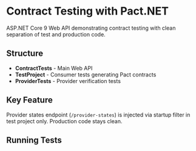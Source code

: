 # Contract Testing with Pact.NET

ASP.NET Core 9 Web API demonstrating contract testing with clean separation of test and production code.

## Structure

- **ContractTests** - Main Web API 
- **TestProject** - Consumer tests generating Pact contracts
- **ProviderTests** - Provider verification tests

## Key Feature

Provider states endpoint (`/provider-states`) is injected via startup filter in test project only. Production code stays clean.

## Running Tests
